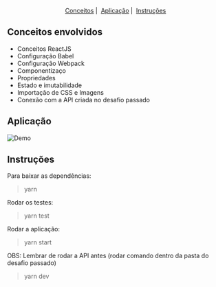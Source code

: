 <p align = "center">
   <a href="#conceitos-envolvidos">Conceitos</a>&nbsp;|&nbsp;
   <a href="#aplicação">Aplicação</a>&nbsp;|&nbsp;
   <a href="#instruções">Instruções</a>
</p>

## Conceitos envolvidos

* Conceitos ReactJS
* Configuração Babel
* Configuração Webpack
* Componentizaço
* Propriedades
* Estado e imutabilidade
* Importação de CSS e Imagens
* Conexão com a API criada no desafio passado

## Aplicação

![Demo](https://i.giphy.com/JUAf8ZxjAypBE0EVjp.gif)

## Instruções

Para baixar as dependências:
> yarn

Rodar os testes:
> yarn test

Rodar a aplicação:
> yarn start

OBS: Lembrar de rodar a API antes (rodar comando dentro da pasta do desafio passado)
> yarn dev
